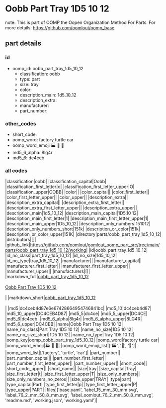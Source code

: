 # Oobb Part Tray 1D5 10 12  

note: This is part of OOMP the Oopen Organization Method For Parts. For more details: https://github.com/oomlout/oomp_base

##  part details





### id
* oomp_id: oobb_part_tray_1d5_10_12
  * classification: oobb
  * type: part
  * size: tray
  * color: 
  * description_main: 1d5_10_12
  * description_extra: 
  * manufacturer: 
  * part_number: 

### other_codes
* short_code: 
* oomp_word: factory turtle car
* oomp_word_emoji :factory: :turtle: :car:
* md5_6_alpha: 8lg4r
* md5_6: dc4ceb

### all codes 
|classification|oobb|
|classification_capital|Oobb|
|classification_first_letter|o|
|classification_first_letter_upper|O|
|classification_upper|OOBB|
|color||
|color_capital||
|color_first_letter||
|color_first_letter_upper||
|color_upper||
|description_extra||
|description_extra_capital||
|description_extra_first_letter||
|description_extra_first_letter_upper||
|description_extra_upper||
|description_main|1d5_10_12|
|description_main_capital|1D5.10 12|
|description_main_first_letter|1|
|description_main_first_letter_upper|1|
|description_main_upper|1D5_10_12|
|description_only_numbers|151012|
|description_only_numbers_short|151k|
|description_or_color|151k|
|description_or_color_upper|151K|
|directory|parts/oobb_part_tray_1d5_10_12|
|distributors|[]|
|github_link|https://github.com/oomlout/oomlout_oomp_part_src/tree/main/parts/oobb_part_tray_1d5_10_12/working|
|id|oobb_part_tray_1d5_10_12|
|id_no_class|part_tray_1d5_10_12|
|id_no_size|1d5_10_12|
|id_no_type|tray_1d5_10_12|
|manufacturer||
|manufacturer_capital||
|manufacturer_first_letter||
|manufacturer_first_letter_upper||
|manufacturer_upper||
|manufacturers|[]|
|markdown_full|[oobb_part_tray_1d5_10_12](https://github.com/oomlout/oomlout_oomp_part_src/tree/main/parts/oobb_part_tray_1d5_10_12/working)<br>[](https://github.com/oomlout/oomlout_oomp_part_src/tree/main/parts/oobb_part_tray_1d5_10_12/working)<br>[Oobb Part Tray 1D5 10 12](https://github.com/oomlout/oomlout_oomp_part_src/tree/main/parts/oobb_part_tray_1d5_10_12/working)<br><br>|
|markdown_short|[oobb_part_tray_1d5_10_12](https://github.com/oomlout/oomlout_oomp_part_src/tree/main/parts/oobb_part_tray_1d5_10_12/working)<br><br>|
|md5|dc4ceb4d87e6e67428664954746841bc|
|md5_10|dc4ceb4d87|
|md5_10_upper|DC4CEB4D87|
|md5_5|dc4ce|
|md5_5_upper|DC4CE|
|md5_6|dc4ceb|
|md5_6_alpha|8lg4r|
|md5_6_alpha_upper|8LG4R|
|md5_6_upper|DC4CEB|
|name|Oobb Part Tray 1D5 10 12|
|name_no_class|Part Tray 1D5 10 12|
|name_no_size|1D5 10 12|
|name_no_size_short|1D5 10 12|
|name_no_type|Tray 1D5 10 12|
|oomp_key|oomp_oobb_part_tray_1d5_10_12|
|oomp_word|factory turtle car|
|oomp_word_emoji|:factory: :turtle: :car:|
|oomp_word_emoji_list|[':factory:', ':turtle:', ':car:']|
|oomp_word_list|['factory', 'turtle', 'car']|
|part_number||
|part_number_capital||
|part_number_first_letter||
|part_number_first_letter_upper||
|part_number_upper||
|short_code||
|short_code_upper||
|short_name||
|size|tray|
|size_capital|Tray|
|size_first_letter|t|
|size_first_letter_upper|T|
|size_only_numbers||
|size_only_numbers_no_zeros||
|size_upper|TRAY|
|type|part|
|type_capital|Part|
|type_first_letter|p|
|type_first_letter_upper|P|
|type_upper|PART|
|files|['base.yaml', 'label_15_mm_30_mm.svg', 'label_76_2_mm_50_8_mm.svg', 'label_oomlout_76_2_mm_50_8_mm.svg', 'readme.md', 'working.json', 'working.yaml']|
